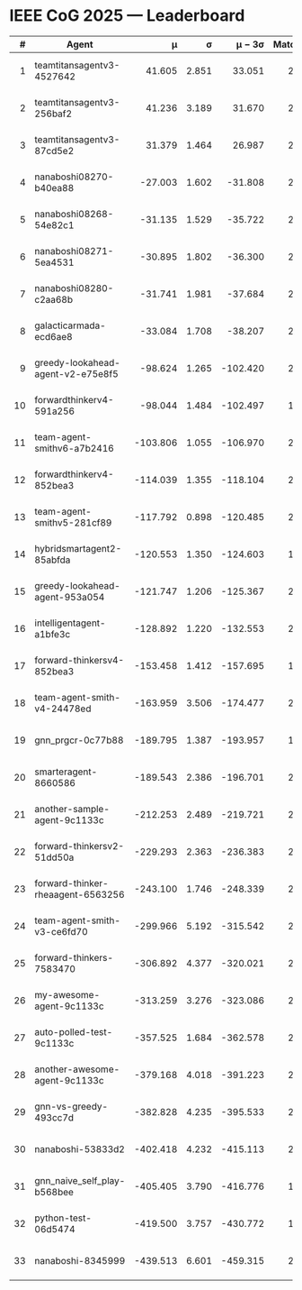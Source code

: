 # IEEE CoG 2025 — Leaderboard

| # | Agent | μ | σ | μ − 3σ | Matches | Updated |
|---:|---|---:|---:|---:|---:|---|
| 1 | teamtitansagentv3-4527642 | 41.605 | 2.851 | 33.051 | 2020 | 2025-09-01 12:22 |
| 2 | teamtitansagentv3-256baf2 | 41.236 | 3.189 | 31.670 | 2498 | 2025-09-01 12:22 |
| 3 | teamtitansagentv3-87cd5e2 | 31.379 | 1.464 | 26.987 | 2118 | 2025-09-01 12:22 |
| 4 | nanaboshi08270-b40ea88 | -27.003 | 1.602 | -31.808 | 2420 | 2025-09-01 12:22 |
| 5 | nanaboshi08268-54e82c1 | -31.135 | 1.529 | -35.722 | 2440 | 2025-09-01 12:22 |
| 6 | nanaboshi08271-5ea4531 | -30.895 | 1.802 | -36.300 | 2280 | 2025-09-01 12:22 |
| 7 | nanaboshi08280-c2aa68b | -31.741 | 1.981 | -37.684 | 2400 | 2025-09-01 12:22 |
| 8 | galacticarmada-ecd6ae8 | -33.084 | 1.708 | -38.207 | 2140 | 2025-09-01 12:22 |
| 9 | greedy-lookahead-agent-v2-e75e8f5 | -98.624 | 1.265 | -102.420 | 2808 | 2025-09-01 12:22 |
| 10 | forwardthinkerv4-591a256 | -98.044 | 1.484 | -102.497 | 1731 | 2025-09-01 12:22 |
| 11 | team-agent-smithv6-a7b2416 | -103.806 | 1.055 | -106.970 | 2660 | 2025-09-01 12:22 |
| 12 | forwardthinkerv4-852bea3 | -114.039 | 1.355 | -118.104 | 2011 | 2025-09-01 12:22 |
| 13 | team-agent-smithv5-281cf89 | -117.792 | 0.898 | -120.485 | 2380 | 2025-09-01 12:22 |
| 14 | hybridsmartagent2-85abfda | -120.553 | 1.350 | -124.603 | 1815 | 2025-09-01 12:22 |
| 15 | greedy-lookahead-agent-953a054 | -121.747 | 1.206 | -125.367 | 2528 | 2025-09-01 12:22 |
| 16 | intelligentagent-a1bfe3c | -128.892 | 1.220 | -132.553 | 2174 | 2025-09-01 12:22 |
| 17 | forward-thinkersv4-852bea3 | -153.458 | 1.412 | -157.695 | 1773 | 2025-09-01 12:22 |
| 18 | team-agent-smith-v4-24478ed | -163.959 | 3.506 | -174.477 | 2260 | 2025-09-01 12:22 |
| 19 | gnn_prgcr-0c77b88 | -189.795 | 1.387 | -193.957 | 1940 | 2025-09-01 12:22 |
| 20 | smarteragent-8660586 | -189.543 | 2.386 | -196.701 | 2020 | 2025-09-01 12:22 |
| 21 | another-sample-agent-9c1133c | -212.253 | 2.489 | -219.721 | 2440 | 2025-09-01 12:22 |
| 22 | forward-thinkersv2-51dd50a | -229.293 | 2.363 | -236.383 | 2076 | 2025-09-01 12:22 |
| 23 | forward-thinker-rheaagent-6563256 | -243.100 | 1.746 | -248.339 | 2396 | 2025-09-01 12:22 |
| 24 | team-agent-smith-v3-ce6fd70 | -299.966 | 5.192 | -315.542 | 2020 | 2025-09-01 12:22 |
| 25 | forward-thinkers-7583470 | -306.892 | 4.377 | -320.021 | 2400 | 2025-09-01 12:22 |
| 26 | my-awesome-agent-9c1133c | -313.259 | 3.276 | -323.086 | 2400 | 2025-09-01 12:22 |
| 27 | auto-polled-test-9c1133c | -357.525 | 1.684 | -362.578 | 2600 | 2025-09-01 12:22 |
| 28 | another-awesome-agent-9c1133c | -379.168 | 4.018 | -391.223 | 2520 | 2025-09-01 12:22 |
| 29 | gnn-vs-greedy-493cc7d | -382.828 | 4.235 | -395.533 | 2220 | 2025-09-01 12:22 |
| 30 | nanaboshi-53833d2 | -402.418 | 4.232 | -415.113 | 2180 | 2025-09-01 12:22 |
| 31 | gnn_naive_self_play-b568bee | -405.405 | 3.790 | -416.776 | 1380 | 2025-09-01 12:22 |
| 32 | python-test-06d5474 | -419.500 | 3.757 | -430.772 | 1740 | 2025-09-01 12:22 |
| 33 | nanaboshi-8345999 | -439.513 | 6.601 | -459.315 | 2080 | 2025-09-01 12:22 |
